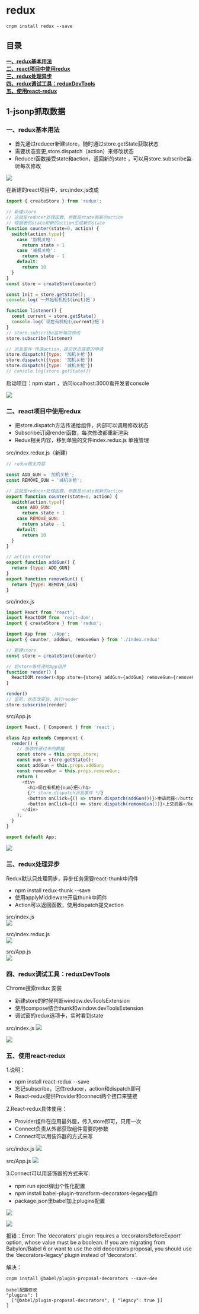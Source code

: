 # redux

```
cnpm install redux --save
```
## 目录
[**一、redux基本用法**](#一、redux基本用法)<br>
[**二、react项目中使用redux**](#二、react项目中使用redux)<br>
[**三、redux处理异步**](#三、redux处理异步)<br>
[**四、redux调试工具：reduxDevTools**](#四、redux调试工具：reduxDevTools)<br>
[**五、使用react-redux**](#五、使用react-redux)<br>

## <a id="1-jsonp抓取数据"></a>1-jsonp抓取数据


### <a id="一、redux基本用法"></a>一、redux基本用法

- 首先通过reducer新建store，随时通过store.getState获取状态
- 需要状态变更,store.dispatch（action）来修改状态
- Reducer函数接受state和action，返回新的state ，可以用store.subscribe监听每次修改

![](./resource/0.png)

在新建的react项目中，src/index.js改成
```javascript
import { createStore } from 'redux';

// 新建store
// 这就是reducer处理函数，参数是state和新的action
// 根据老的state和新的action生成新的state
function counter(state=0, action) {
  switch(action.type){
    case '加机关枪':
      return state + 1
    case '减机关枪':
      return state - 1
    default:
      return 10
  }
}
const store = createStore(counter)

const init = store.getState();
console.log(`一开始有机枪${init}把`)

function listener() {
  const current = store.getState()
  console.log(`现在有机枪${current}把`)
}
// store.subscribe监听每次修改
store.subscribe(listener)

// 派发事件 传递action，提交状态变更的申请
store.dispatch({type: '加机关枪'})
store.dispatch({type: '加机关枪'})
store.dispatch({type: '减机关枪'})
// console.log(store.getState())
```
启动项目：npm start ，访问localhost:3000看开发者console

![](./resource/1.png)

### <a id="二、react项目中使用redux"></a>二、react项目中使用redux

- 把store.dispatch方法传递给组件，内部可以调用修改状态
- Subscribe订阅render函数，每次修改都重新渲染
- Redux相关内容，移到单独的文件index.redux.js 单独管理

src/index.redux.js（新建）
```javascript
// redux相关内容

const ADD_GUN = '加机关枪';
const REMOVE_GUN = '减机关枪';

// 这就是reducer处理函数，参数是state和新的action
export function counter(state=0, action) {
  switch(action.type){
    case ADD_GUN:
      return state + 1
    case REMOVE_GUN:
      return state - 1
    default:
      return 10
  }
}

// action creator
export function addGun() {
  return {type: ADD_GUN}
}
export function removeGun() {
  return {type: REMOVE_GUN}
}
```
src/index.js
```javascript
import React from 'react';
import ReactDOM from 'react-dom';
import { createStore } from 'redux';

import App from './App';
import { counter, addGun, removeGun } from './index.redux'

// 新建store
const store = createStore(counter)

// 将store等传递给App组件
function render() {
  ReactDOM.render(<App store={store} addGun={addGun} removeGun={removeGun}/>, document.getElementById('root'));
}

render()
// 监听，状态改变后，执行render
store.subscribe(render)
```

src/App.js
```javascript
import React, { Component } from 'react';

class App extends Component {
  render() {
    // 接收传递过来的数据
    const store = this.props.store;
    const num = store.getState();
    const addGun = this.props.addGun;
    const removeGun = this.props.removeGun;
    return (
      <div>
        <h1>现在有机枪{num}把</h1>
        {/* store.dispatch派发事件 */}
        <button onClick={() => store.dispatch(addGun())}>申请武器</button>
        <button onClick={() => store.dispatch(removeGun())}>上交武器</button>
      </div>
    );
  }
}

export default App;
```
![](./resource/2.jpg)

### <a id="三、redux处理异步"></a>三、redux处理异步

Redux默认只处理同步，异步任务需要react-thunk中间件
- npm install redux-thunk --save
- 使用applyMiddleware开启thunk中间件
- Action可以返回函数，使用dispatch提交action

src/index.js <br>
![](./resource/3.jpg)

src/index.redux.js <br>
![](./resource/4.jpg)

src/App.js <br>
![](./resource/5.jpg)

### <a id="四、redux调试工具：reduxDevTools"></a>四、redux调试工具：reduxDevTools

Chrome搜索redux 安装
- 新建store的时候判断window.devToolsExtension
- 使用compose结合thunk和window.devToolsExtension
- 调试窗的redux选项卡，实时看到state

src/index.js
![](./resource/6.jpg)

![](./resource/7.jpg)


### <a id="五、使用react-redux"></a>五、使用react-redux

1.说明：
- npm install react-redux --save
- 忘记subscribe，记住reducer，action和dispatch即可
- React-redux提供Provider和connect两个接口来链接

2.React-redux具体使用：

- Provider组件在应用最外层，传入store即可，只用一次
- Connect负责从外部获取组件需要的参数
- Connect可以用装饰器的方式来写

src/index.js
![](./resource/8.jpg)

src/App.js
![](./resource/9.jpg)

3.Connect可以用装饰器的方式来写:

- npm run eject弹出个性化配置
- npm install babel-plugin-transform-decorators-legacy插件
- package.json里babel加上plugins配置

![](./resource/10.png)

![](./resource/11.jpg)

报错：Error: The ‘decorators’ plugin requires a ‘decoratorsBeforeExport’ option, whose value must be a boolean. If you are migrating from Babylon/Babel 6 or want to use the old decorators proposal, you should use the ‘decorators-legacy’ plugin instead of ‘decorators’.

解决：
```
cnpm install @babel/plugin-proposal-decorators --save-dev

babel配置修改
"plugins": [
  ["@babel/plugin-proposal-decorators", { "legacy": true }]
]
```